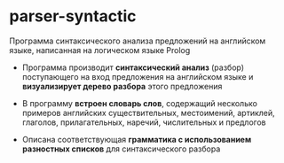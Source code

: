 # parser-syntactic
Программа синтаксического анализа предложений на английском языке, написанная на логическом языке Prolog

- Программа производит **синтаксический анализ** (разбор) поступающего на вход предложения на английском языке и **визуализирует дерево разбора** этого предложения

- В программу **встроен словарь слов**, содержащий несколько примеров английских существительных, местоимений, артиклей, глаголов, прилагательных, наречий, числительных и предлогов

- Описана соответствующая **грамматика с использованием разностных списков** для синтаксического разбора
